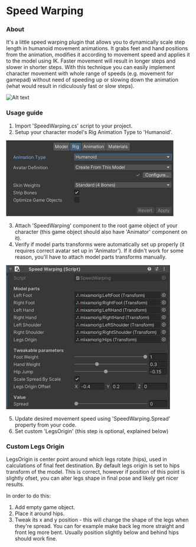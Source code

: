 # Speed Warping #

### About ###

It's a little speed warping plugin that allows you to dynamically scale step length in humanoid movement animations. It grabs feet and hand positions from the animation, modifies it according to movement speed and applies it to the model using IK. Faster movement will result in longer steps and slower in shorter steps. With this technique you can easily implement character movement with whole range of speeds (e.g. movement for gamepad) without need of speeding up or slowing down the animation (what would result in ridiculously fast or slow steps).

![Alt text](/Documentation/Preview.gif?raw=true)


### Usage guide ###

1. Import 'SpeedWarping.cs' script to your project. 
2. Setup your character model's Rig Animation Type to 'Humanoid'.

![Alt text](/Documentation/AnimationType.png?raw=true)

3. Attach 'SpeedWarping' component to the root game object of your character (this game object should also have 'Animator' component on it).
4. Verify if model parts transforms were automatically set up properly (it requires correct avatar set up in 'Animator'). If it didn't work for some reason, you'll have to attach model parts transforms manually.

![Alt text](/Documentation/SpeedWarpingComponent.png?raw=true)

5. Update desired movement speed using 'SpeedWarping.Spread' property from your code.
6. Set custom 'LegsOrigin' (this step is optional, explained below)

### Custom Legs Origin ###

LegsOrigin is center point around which legs rotate (hips), used in calculations of final feet destination. By default legs origin is set to hips transform of the model. This is correct, however if position of this point is slightly ofset, you can alter legs shape in final pose and likely get nicer results.

In order to do this:
1. Add empty game object.
2. Place it around hips.
3. Tweak its x and y position - this will change the shape of the legs when they're spread. You can for example make back leg more straight and front leg more bent. Usually position slightly below and behind hips should work fine.

